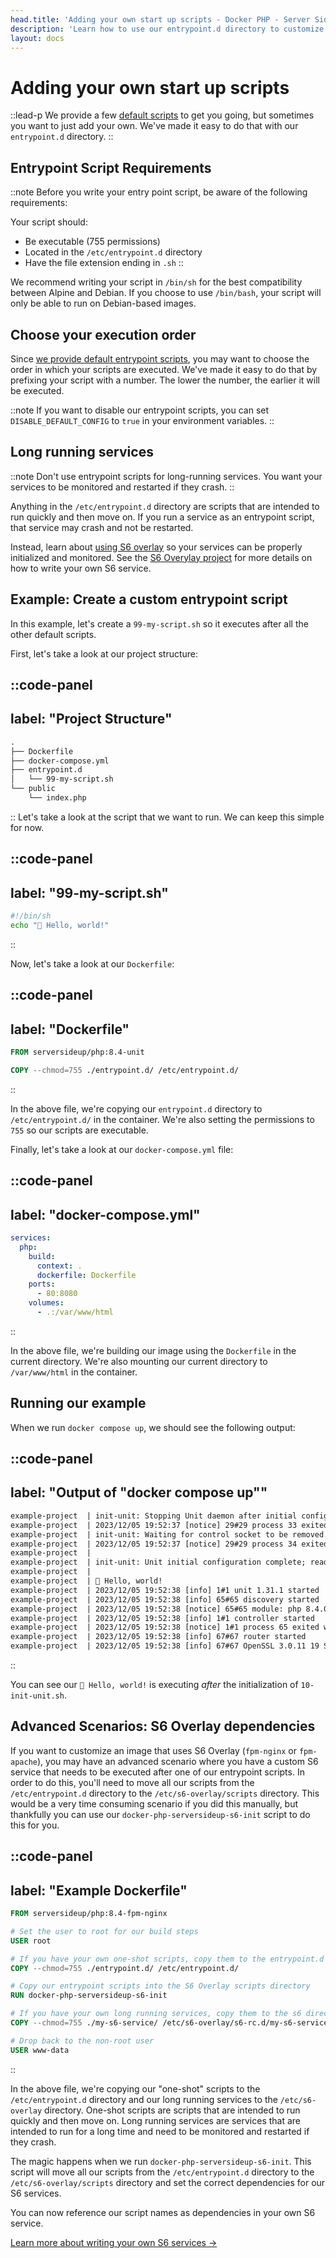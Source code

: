 ```yaml
---
head.title: 'Adding your own start up scripts - Docker PHP - Server Side Up'
description: 'Learn how to use our entrypoint.d directory to customize your container start up experience.'
layout: docs
---
```


# Adding your own start up scripts
::lead-p
We provide a few [default scripts](/docs/getting-started/default-configurations#default-entrypoint-scripts) to get you going, but sometimes you want to just add your own. We've made it easy to do that with our `entrypoint.d` directory.
::

## Entrypoint Script Requirements
::note
Before you write your entry point script, be aware of the following requirements:

Your script should:
- Be executable (755 permissions)
- Located in the `/etc/entrypoint.d` directory
- Have the file extension ending in `.sh`
::

We recommend writing your script in `/bin/sh` for the best compatibility between Alpine and Debian. If you choose to use `/bin/bash`, your script will only be able to run on Debian-based images.

## Choose your execution order
Since [we provide default entrypoint scripts](/docs/getting-started/default-configurations#default-entrypoint-scripts), you may want to choose the order in which your scripts are executed. We've made it easy to do that by prefixing your script with a number. The lower the number, the earlier it will be executed.

::note
If you want to disable our entrypoint scripts, you can set `DISABLE_DEFAULT_CONFIG` to `true` in your environment variables.
::

## Long running services
::note
Don't use entrypoint scripts for long-running services. You want your services to be monitored and restarted if they crash.
::

Anything in the `/etc/entrypoint.d` directory are scripts that are intended to run quickly and then move on. If you run a service as an entrypoint script, that service may crash and not be restarted.

Instead, learn about [using S6 overlay](/docs/guide/using-s6-overlay) so your services can be properly initialized and monitored. See the [S6 Overylay project](https://github.com/just-containers/s6-overlay) for more details on how to write your own S6 service.

## Example: Create a custom entrypoint script
In this example, let's create a `99-my-script.sh` so it executes after all the other default scripts.

First, let's take a look at our project structure:

::code-panel
---
label: "Project Structure"
---
```txt
.
├── Dockerfile
├── docker-compose.yml
├── entrypoint.d
│   └── 99-my-script.sh
└── public
    └── index.php
```
::
Let's take a look at the script that we want to run. We can keep this simple for now.

::code-panel
---
label: "99-my-script.sh"
---
```bash
#!/bin/sh
echo "👋 Hello, world!"
```
::

Now, let's take a look at our `Dockerfile`:

::code-panel
---
label: "Dockerfile"
---
```dockerfile
FROM serversideup/php:8.4-unit

COPY --chmod=755 ./entrypoint.d/ /etc/entrypoint.d/
```
::

In the above file, we're copying our `entrypoint.d` directory to `/etc/entrypoint.d/` in the container. We're also setting the permissions to `755` so our scripts are executable.

Finally, let's take a look at our `docker-compose.yml` file:

::code-panel
---
label: "docker-compose.yml"
---
```yaml
services:
  php:
    build:
      context: .
      dockerfile: Dockerfile
    ports:
      - 80:8080
    volumes:
      - .:/var/www/html
```
::

In the above file, we're building our image using the `Dockerfile` in the current directory. We're also mounting our current directory to `/var/www/html` in the container.

## Running our example
When we run `docker compose up`, we should see the following output:

::code-panel
---
label: "Output of \"docker compose up\""
---
```txt
example-project  | init-unit: Stopping Unit daemon after initial configuration...
example-project  | 2023/12/05 19:52:37 [notice] 29#29 process 33 exited with code 0
example-project  | init-unit: Waiting for control socket to be removed...
example-project  | 2023/12/05 19:52:37 [notice] 29#29 process 34 exited with code 0
example-project  | 
example-project  | init-unit: Unit initial configuration complete; ready for start up...
example-project  | 
example-project  | 👋 Hello, world!
example-project  | 2023/12/05 19:52:38 [info] 1#1 unit 1.31.1 started
example-project  | 2023/12/05 19:52:38 [info] 65#65 discovery started
example-project  | 2023/12/05 19:52:38 [notice] 65#65 module: php 8.4.0 "/usr/lib/unit/modules/php.unit.so"
example-project  | 2023/12/05 19:52:38 [info] 1#1 controller started
example-project  | 2023/12/05 19:52:38 [notice] 1#1 process 65 exited with code 0
example-project  | 2023/12/05 19:52:38 [info] 67#67 router started
example-project  | 2023/12/05 19:52:38 [info] 67#67 OpenSSL 3.0.11 19 Sep 2023, 300000b0
```
::

You can see our `👋 Hello, world!` is executing *after* the initialization of `10-init-unit.sh`.

## Advanced Scenarios: S6 Overlay dependencies
If you want to customize an image that uses S6 Overlay (`fpm-nginx` or `fpm-apache`), you may have an advanced scenario where you have a custom S6 service that needs to be executed after one of our entrypoint scripts. In order to do this, you'll need to move all our scripts from the `/etc/entrypoint.d` directory to the `/etc/s6-overlay/scripts` directory. This would be a very time consuming scenario if you did this manually, but thankfully you can use our `docker-php-serversideup-s6-init` script to do this for you.

::code-panel
---
label: "Example Dockerfile"
---
```dockerfile
FROM serversideup/php:8.4-fpm-nginx

# Set the user to root for our build steps
USER root

# If you have your own one-shot scripts, copy them to the entrypoint.d directory
COPY --chmod=755 ./entrypoint.d/ /etc/entrypoint.d/

# Copy our entrypoint scripts into the S6 Overlay scripts directory
RUN docker-php-serversideup-s6-init

# If you have your own long running services, copy them to the s6 directory
COPY --chmod=755 ./my-s6-service/ /etc/s6-overlay/s6-rc.d/my-s6-service/

# Drop back to the non-root user
USER www-data
```
::

In the above file, we're copying our "one-shot" scripts to the `/etc/entrypoint.d` directory and our long running services to the `/etc/s6-overlay` directory. One-shot scripts are scripts that are intended to run quickly and then move on. Long running services are services that are intended to run for a long time and need to be monitored and restarted if they crash.

The magic happens when we run `docker-php-serversideup-s6-init`. This script will move all our scripts from the `/etc/entrypoint.d` directory to the `/etc/s6-overlay/scripts` directory and set the correct dependencies for our S6 services.

You can now reference our script names as dependencies in your own S6 service.

[Learn more about writing your own S6 services →](https://github.com/just-containers/s6-overlay)
